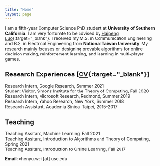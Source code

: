```yaml
---
title: "Home"
layout: page
---
```


I am a fifth-year Computer Science PhD student at **University of Southern California**.  I am very fortunate to be advised by [Haipeng Luo](https://haipeng-luo.net/){:target="_blank"}. I received my M.S. in Communication Engineering and B.S. in Electrical Engineering from **National Taiwan University**. My research mainly focuses on designing provable algorithms for online decision making, reinforcement learning, and learning in multi-player games.  


## Research Experiences [[CV](https://drive.google.com/file/d/1YHTn834IdkJ11geRM_uca5oOtMDM1lnZ/view?usp=sharing){:target="_blank"}]
Research Intern, Google Research, Summer 2021 <!--(supervisor: [Christoph Dann](https://cdann.net/), [Julian Zimmert](https://www.linkedin.com/in/julian-zimmert-998b39aa/?originalSubdomain=de)) -->  
Student Visitor, Simons Institute for the Theory of Computing, Fall 2020  
Research Intern, Microsoft Research, Redmond, Summer 2019 <!-- (supervisor: [Alekh Agarwal](http://alekhagarwal.net/), [John Langford](https://hunch.net/~jl/)) -->  
Research Intern, Yahoo Research, New York, Summer 2018 <!--(supervisor: [Alina Beygelzimer](https://hunch.net/~beygel/), [David Pal](http://david.palenica.com/), [Balazs Szorenyi](https://research.yahoo.com/researchers/bszorenyi)) -->  
Research Assistant, Academia Sinica, Taipei, 2015-2017 <!-- (supervisor: [Chi-Jen Lu](https://www.iis.sinica.edu.tw/pages/cjlu/)) -->
  


## Teaching
Teaching Assitant, Machine Learning, Fall 2021  
Teaching Assitant, Introduction to Algorithms and Theory of Computing, Spring 2021  
Teaching Assitant, Introduction to Online Learning, Fall 2017  
  

**Email**: chenyu.wei [at] usc.edu